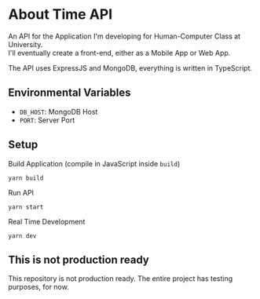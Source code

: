# About Time API

An API for the Application I'm developing for Human-Computer Class at University.<br/>
I'll eventually create a front-end, either as a Mobile App or Web App.

The API uses ExpressJS and MongoDB, everything is written in TypeScript.

## Environmental Variables

- `DB_HOST`: MongoDB Host
- `PORT`: Server Port

## Setup

Build Application (compile in JavaScript inside `build`)

```
yarn build
```

Run API

```
yarn start
```

Real Time Development

```
yarn dev
```

## This is not production ready

This repository is not production ready. The entire project has testing purposes, for now.
